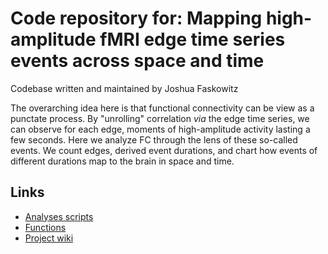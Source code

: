 Code repository for: Mapping high-amplitude fMRI edge time series events across space and time
==============================

Codebase written and maintained by Joshua Faskowitz

The overarching idea here is that functional connectivity can be view as a punctate process. By "unrolling" correlation _via_ the edge time series, we can observe for each edge, moments of high-amplitude activity lasting a few seconds. Here we analyze FC through the lens of these so-called events. We count edges, derived event durations, and chart how events of different durations map to the brain in space and time. 

Links
------------------------------
* [Analyses scripts](./src/scripts)
* [Functions](./src/func/)
* [Project wiki](../../wiki)
